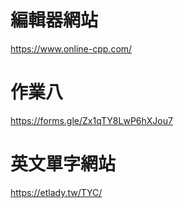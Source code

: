 # 編輯器網站
https://www.online-cpp.com/

# 作業八
https://forms.gle/Zx1qTY8LwP6hXJou7

# 英文單字網站
https://etlady.tw/TYC/
